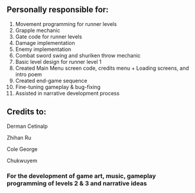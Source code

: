 ## Personally responsible for:
1. Movement programming for runner levels
2. Grapple mechanic
3. Gate code for runner levels
4. Damage implementation
5. Enemy implementation
6. Combat sword swing and shuriken throw mechanic
7. Basic level design for runner level 1 
8. Created Main Menu screen code, credits menu + Loading screens, and intro poem
9. Created end-game sequence
10. Fine-tuning gameplay & bug-fixing
11. Assisted in narrative development process

## Credits to:
Derman Cetinalp

Zhihan Ru

Cole George

Chukwuyem

### For the development of game art, music, gameplay programming of levels 2 & 3 and narrative ideas
